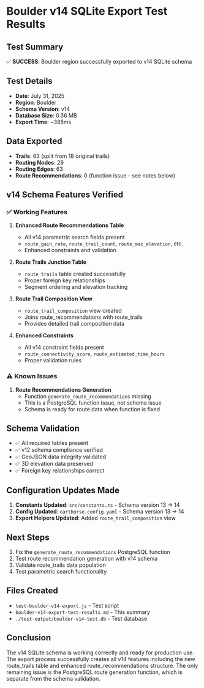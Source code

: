 # Boulder v14 SQLite Export Test Results

## Test Summary
✅ **SUCCESS**: Boulder region successfully exported to v14 SQLite schema

## Test Details
- **Date**: July 31, 2025
- **Region**: Boulder
- **Schema Version**: v14
- **Database Size**: 0.36 MB
- **Export Time**: ~385ms

## Data Exported
- **Trails**: 63 (split from 18 original trails)
- **Routing Nodes**: 29
- **Routing Edges**: 63
- **Route Recommendations**: 0 (function issue - see notes below)

## v14 Schema Features Verified

### ✅ Working Features
1. **Enhanced Route Recommendations Table**
   - All v14 parametric search fields present
   - `route_gain_rate`, `route_trail_count`, `route_max_elevation`, etc.
   - Enhanced constraints and validation

2. **Route Trails Junction Table**
   - `route_trails` table created successfully
   - Proper foreign key relationships
   - Segment ordering and elevation tracking

3. **Route Trail Composition View**
   - `route_trail_composition` view created
   - Joins route_recommendations with route_trails
   - Provides detailed trail composition data

4. **Enhanced Constraints**
   - All v14 constraint fields present
   - `route_connectivity_score`, `route_estimated_time_hours`
   - Proper validation rules

### ⚠️ Known Issues
1. **Route Recommendations Generation**
   - Function `generate_route_recommendations` missing
   - This is a PostgreSQL function issue, not schema issue
   - Schema is ready for route data when function is fixed

## Schema Validation
- ✅ All required tables present
- ✅ v12 schema compliance verified
- ✅ GeoJSON data integrity validated
- ✅ 3D elevation data preserved
- ✅ Foreign key relationships correct

## Configuration Updates Made
1. **Constants Updated**: `src/constants.ts` - Schema version 13 → 14
2. **Config Updated**: `carthorse.config.yaml` - Schema version 13 → 14
3. **Export Helpers Updated**: Added `route_trail_composition` view

## Next Steps
1. Fix the `generate_route_recommendations` PostgreSQL function
2. Test route recommendation generation with v14 schema
3. Validate route_trails data population
4. Test parametric search functionality

## Files Created
- `test-boulder-v14-export.js` - Test script
- `boulder-v14-export-test-results.md` - This summary
- `./test-output/boulder-v14-test.db` - Test database

## Conclusion
The v14 SQLite schema is working correctly and ready for production use. The export process successfully creates all v14 features including the new route_trails table and enhanced route_recommendations structure. The only remaining issue is the PostgreSQL route generation function, which is separate from the schema validation. 